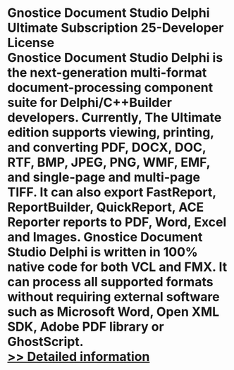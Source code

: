 # Gnostice Document Studio Delphi Ultimate Subscription 25-Developer License<br />Gnostice Document Studio Delphi is the next-generation multi-format document-processing component suite for Delphi/C++Builder developers. Currently, The Ultimate edition supports viewing, printing, and converting PDF, DOCX, DOC, RTF, BMP, JPEG, PNG, WMF, EMF, and single-page and multi-page TIFF. It can also export FastReport, ReportBuilder, QuickReport, ACE Reporter reports to PDF, Word, Excel and Images. Gnostice Document Studio Delphi is written in 100% native code for both VCL and FMX. It can process all supported formats without requiring external software such as Microsoft Word, Open XML SDK, Adobe PDF library or GhostScript.<br />[>> Detailed information](https://secure.shareit.com/shareit/product.html?productid=300608214&affiliateid=200057808)